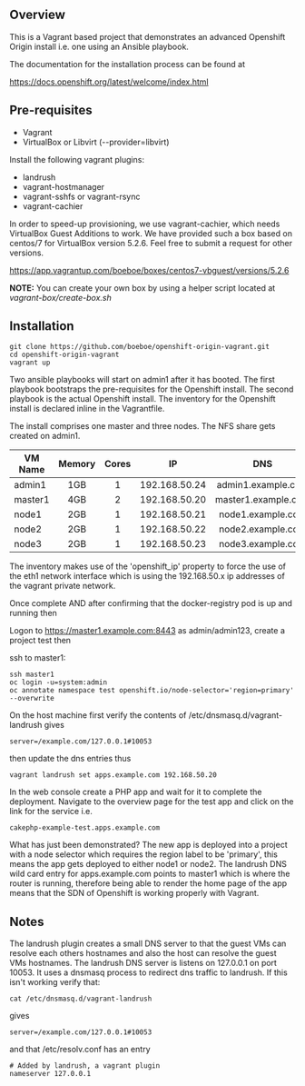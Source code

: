 Overview
--------

This is a Vagrant based project that demonstrates an advanced Openshift Origin install i.e. one using an Ansible playbook.

The documentation for the installation process can be found at

https://docs.openshift.org/latest/welcome/index.html



Pre-requisites
--------------

* Vagrant
* VirtualBox or Libvirt (--provider=libvirt)

Install the following vagrant plugins:

* landrush
* vagrant-hostmanager
* vagrant-sshfs or vagrant-rsync
* vagrant-cachier

In order to speed-up provisioning, we use vagrant-cachier, which needs VirtualBox Guest Additions to work. We have provided
such a box based on centos/7 for VirtualBox version 5.2.6. Feel free to submit a request for other versions.

https://app.vagrantup.com/boeboe/boxes/centos7-vbguest/versions/5.2.6

**NOTE:** You can create your own box by using a helper script located at _vagrant-box/create-box.sh_

Installation
------------

    git clone https://github.com/boeboe/openshift-origin-vagrant.git
    cd openshift-origin-vagrant
    vagrant up

Two ansible playbooks will start on admin1 after it has booted. The first playbook bootstraps the pre-requisites for the Openshift install. The second playbook is the actual Openshift install. The inventory for the Openshift install is declared inline in the Vagrantfile.

The install comprises one master and three nodes. The NFS share gets created on admin1.

| VM Name   | Memory  | Cores  | IP             | DNS                  |
| --------- |:-------:|:------:|:--------------:|:--------------------:|
| admin1    | 1GB     | 1      | 192.168.50.24  | admin1.example.com   |
| master1   | 4GB     | 2      | 192.168.50.20  | master1.example.com  |
| node1     | 2GB     | 1      | 192.168.50.21  | node1.example.com    |
| node2     | 2GB     | 1      | 192.168.50.22  | node2.example.com    |
| node3     | 2GB     | 1      | 192.168.50.23  | node3.example.com    |

The inventory makes use of the 'openshift_ip' property to force the use of the eth1 network interface which is using the 192.168.50.x ip addresses of the vagrant private network.

Once complete AND after confirming that the docker-registry pod is up and running then

Logon to https://master1.example.com:8443 as admin/admin123, create a project test then

ssh to master1:

    ssh master1
    oc login -u=system:admin
    oc annotate namespace test openshift.io/node-selector='region=primary' --overwrite

On the host machine first verify the contents of /etc/dnsmasq.d/vagrant-landrush gives

    server=/example.com/127.0.0.1#10053

then update the dns entries thus

    vagrant landrush set apps.example.com 192.168.50.20

In the web console create a PHP app and wait for it to complete the deployment. Navigate to the overview page for the test app and click on the link for the service i.e.

    cakephp-example-test.apps.example.com

What has just been demonstrated? The new app is deployed into a project with a node selector which requires the region label to be 'primary', this means the app gets deployed to either node1 or node2. The landrush DNS wild card entry for apps.example.com points to master1 which is where the router is running, therefore being able to render the home page of the app means that the SDN of Openshift is working properly with Vagrant.

Notes
-----

The landrush plugin creates a small DNS server to that the guest VMs can resolve each others hostnames and also the host can resolve the guest VMs hostnames. The landrush DNS server is listens on 127.0.0.1 on port 10053. It uses a dnsmasq process to redirect dns traffic to landrush. If this isn't working verify that:

    cat /etc/dnsmasq.d/vagrant-landrush

gives

    server=/example.com/127.0.0.1#10053

and that /etc/resolv.conf has an entry

    # Added by landrush, a vagrant plugin 
    nameserver 127.0.0.1
